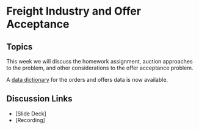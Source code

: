 # Freight Industry and Offer Acceptance

## Topics

This week we will discuss the homework assignment, auction approaches to 
the problem, and other considerations to the offer acceptance problem.

A [data dictionary](https://docs.google.com/spreadsheets/d/1o7jKwc8DPlOu5PPtO9F0IioAnHef8Y7EohQD9_1Qwd4) 
for the orders and offers data is now available.

## Discussion Links
* [Slide Deck]
* [Recording]


